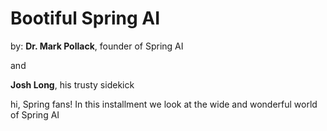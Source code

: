 # Bootiful Spring AI 

by:
**Dr. Mark Pollack**, founder of Spring AI 

and

**Josh Long**, his trusty sidekick 



hi, Spring fans! In this installment we look at the wide and wonderful world of Spring AI

